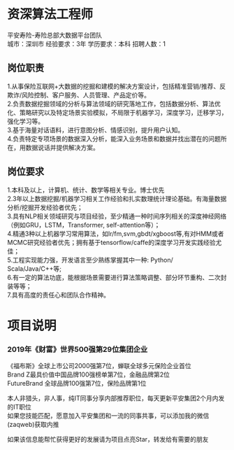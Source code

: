 # 资深算法工程师
平安寿险-寿险总部大数据平台团队  
城市：深圳市 经验要求：3年 学历要求：本科  招聘人数：1

## 岗位职责
1.从事保险互联网+大数据的挖掘和建模的解决方案设计，包括精准营销/推荐、反欺诈/风险控制、客户服务、人员管理、产品定价等。   
2.负责数据挖掘领域的分析与算法领域的研究落地工作，包括数据分析、算法优化、策略研究以及特定场景实验模拟，不局限于机器学习，深度学习，迁移学习，强化学习等。   
3.基于海量对话语料，进行意图分析、情感识别，提升用户认知。   
4.负责特定专项场景的数据深入分析，能深入业务场景和数据并找出潜在的问题所在，用数据说话并提供解决方案。

## 岗位要求
1.本科及以上，计算机、统计、数学等相关专业。博士优先   
2.3年以上数据挖掘/机器学习相关工作经验和扎实数理统计理论基础。有海量数据分析/挖掘开发经验者优先；   
3.具有NLP相关领域研究与项目经验，至少精通一种时间序列相关的深度神经网络（例如GRU，LSTM，Transformer, self-attention等）；   
4.精通3种以上机器学习常用算法，如lr/fm,svm,gbdt/xgboost等,有对HMM或者MCMC研究经验者优先；拥有基于tensorflow/caffe的深度学习开发实践经验尤佳；   
5.工程实现能力强，开发语言至少熟练掌握其中一种: Python/ Scala/Java/C++等;   
6.有一定的算法功底，能根据场景需要进行算法策略调整、部分环节重构、二次封装等等；   
7.具有高度的责任心和团队合作精神。

# 项目说明

### 2019年《财富》世界500强第29位集团企业
《福布斯》全球上市公司2000强第7位，蝉联全球多元保险企业首位  
Brand Z最具价值中国品牌100强榜单第7位，金融品牌第2位  
FutureBrand 全球品牌100强第7位，保险品牌第1位

本人非猎头，非人事，纯IT同事分享内部推荐职位，每天更新平安集团2个月内发的IT职位  
如果您技能匹配，愿意加入平安集团和一流的同事共事，可以添加我的微信(zaqweb)获取内推 

如果该信息能帮忙获得更好的发展请为项目点亮Star，转发给有需要的朋友




